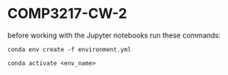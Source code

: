 # COMP3217-CW-2

before working with the Jupyter notebooks run these commands:

```
conda env create -f environment.yml
```

```
conda activate <env_name>
```
